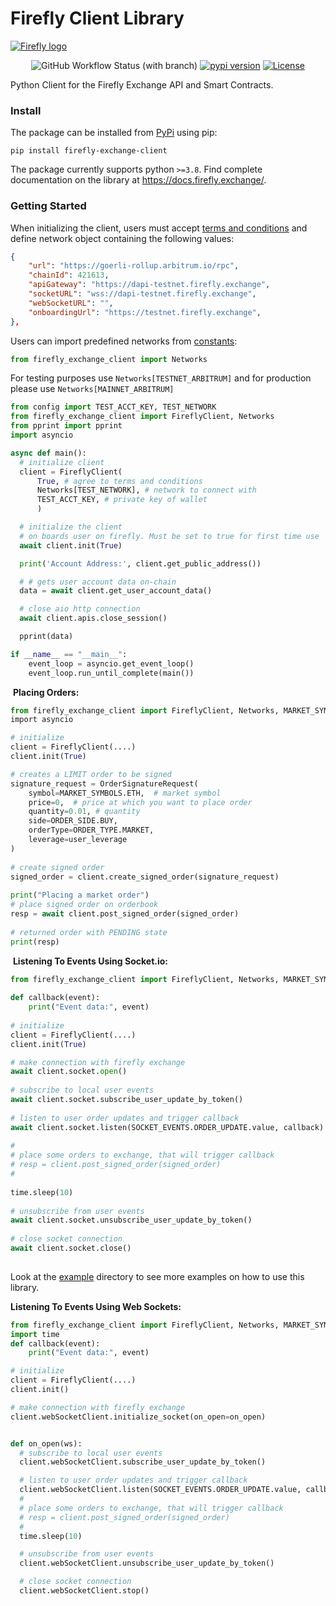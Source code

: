 # Firefly Client Library

[<img alt="Firefly logo" src="https://raw.githubusercontent.com/fireflyprotocol/firefly_exchange_client/main/res/banner.png" />](#)

<div align="center">

![GitHub Workflow Status (with branch)](https://img.shields.io/github/actions/workflow/status/fireflyprotocol/firefly_exchange_client/publish_to_pypi.yml)
[![pypi version](https://img.shields.io/pypi/v/firefly_exchange_client?logo=pypi)](https://pypi.org/project/firefly_exchange_client/)
[![License](https://img.shields.io/badge/License-Apache_2.0-blue.svg)](https://opensource.org/licenses/Apache-2.0)

</div>

Python Client for the Firefly Exchange API and Smart Contracts.
​

### Install

The package can be installed from [PyPi](https://pypi.org/project/firefly-exchange-client/) using pip:

```
pip install firefly-exchange-client
```

The package currently supports python `>=3.8`. Find complete documentation on the library at https://docs.firefly.exchange/.

### Getting Started

When initializing the client, users must accept [terms and conditions](https://firefly.exchange/terms-of-use) and define network object containing the following values:

```json
{
    "url": "https://goerli-rollup.arbitrum.io/rpc",
    "chainId": 421613,
    "apiGateway": "https://dapi-testnet.firefly.exchange",
    "socketURL": "wss://dapi-testnet.firefly.exchange",
    "webSocketURL": "",
    "onboardingUrl": "https://testnet.firefly.exchange",
},
```

Users can import predefined networks from [constants](https://github.com/fireflyprotocol/firefly_exchange_client/blob/main/src/firefly_exchange_client/constants.py):

```python
from firefly_exchange_client import Networks
```

For testing purposes use `Networks[TESTNET_ARBITRUM]` and for production please use `Networks[MAINNET_ARBITRUM]`
​
​

```python
from config import TEST_ACCT_KEY, TEST_NETWORK
from firefly_exchange_client import FireflyClient, Networks
from pprint import pprint
import asyncio

async def main():
  # initialize client
  client = FireflyClient(
      True, # agree to terms and conditions
      Networks[TEST_NETWORK], # network to connect with
      TEST_ACCT_KEY, # private key of wallet
      )

  # initialize the client
  # on boards user on firefly. Must be set to true for first time use
  await client.init(True)

  print('Account Address:', client.get_public_address())

  # # gets user account data on-chain
  data = await client.get_user_account_data()

  # close aio http connection
  await client.apis.close_session()

  pprint(data)

if __name__ == "__main__":
    event_loop = asyncio.get_event_loop()
    event_loop.run_until_complete(main())
```

​
**Placing Orders:**

```python
from firefly_exchange_client import FireflyClient, Networks, MARKET_SYMBOLS, ORDER_SIDE, ORDER_TYPE, OrderSignatureRequest
​import asyncio

# initialize
client = FireflyClient(....)
​client.init(True)

# creates a LIMIT order to be signed
signature_request = OrderSignatureRequest(
    symbol=MARKET_SYMBOLS.ETH,  # market symbol
    price=0,  # price at which you want to place order
    quantity=0.01, # quantity
    side=ORDER_SIDE.BUY,
    orderType=ORDER_TYPE.MARKET,
    leverage=user_leverage
)
​
# create signed order
signed_order = client.create_signed_order(signature_request)
​
print("Placing a market order")
# place signed order on orderbook
resp = await client.post_signed_order(signed_order)
​
# returned order with PENDING state
print(resp)
```

​
**Listening To Events Using Socket.io:**

```python
from firefly_exchange_client import FireflyClient, Networks, MARKET_SYMBOLS, ORDER_SIDE, ORDER_TYPE, OrderSignatureRequest
​
def callback(event):
    print("Event data:", event)
​
# initialize
client = FireflyClient(....)
​client.init(True)

# make connection with firefly exchange
await client.socket.open()
​
# subscribe to local user events
await client.socket.subscribe_user_update_by_token()
​
# listen to user order updates and trigger callback
await client.socket.listen(SOCKET_EVENTS.ORDER_UPDATE.value, callback)
​
#
# place some orders to exchange, that will trigger callback
# resp = client.post_signed_order(signed_order)
#
​
time.sleep(10)
​
# unsubscribe from user events
await client.socket.unsubscribe_user_update_by_token()
​
# close socket connection
await client.socket.close()
​
```

Look at the [example](https://github.com/fireflyprotocol/firefly_exchange_client/tree/main/examples) directory to see more examples on how to use this library.

**Listening To Events Using Web Sockets:**

```python
from firefly_exchange_client import FireflyClient, Networks, MARKET_SYMBOLS, ORDER_SIDE, ORDER_TYPE, SOCKET_EVENTS, OrderSignatureRequest
import time
def callback(event):
    print("Event data:", event)

# initialize
client = FireflyClient(....)
client.init()

# make connection with firefly exchange
client.webSocketClient.initialize_socket(on_open=on_open)


def on_open(ws):
  # subscribe to local user events
  client.webSocketClient.subscribe_user_update_by_token()

  # listen to user order updates and trigger callback
  client.webSocketClient.listen(SOCKET_EVENTS.ORDER_UPDATE.value, callback)
  #
  # place some orders to exchange, that will trigger callback
  # resp = client.post_signed_order(signed_order)
  #
  time.sleep(10)

  # unsubscribe from user events
  client.webSocketClient.unsubscribe_user_update_by_token()

  # close socket connection
  client.webSocketClient.stop()
```
